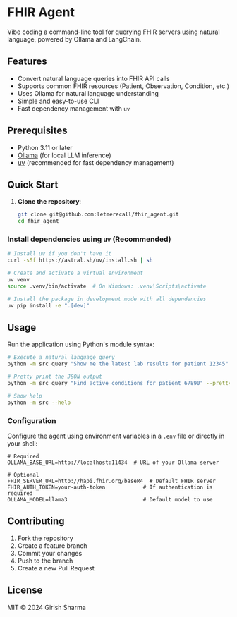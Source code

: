 # FHIR Agent

Vibe coding a command-line tool for querying FHIR servers using natural language, powered by Ollama and LangChain.

## Features

- Convert natural language queries into FHIR API calls
- Supports common FHIR resources (Patient, Observation, Condition, etc.)
- Uses Ollama for natural language understanding
- Simple and easy-to-use CLI
- Fast dependency management with `uv`

## Prerequisites

- Python 3.11 or later
- [Ollama](https://ollama.ai/) (for local LLM inference)
- [uv](https://github.com/astral-sh/uv) (recommended for fast dependency management)

## Quick Start

1. **Clone the repository**:

   ```bash
   git clone git@github.com:letmerecall/fhir_agent.git
   cd fhir_agent
   ```

### Install dependencies using `uv` (Recommended)

```bash
# Install uv if you don't have it
curl -sSf https://astral.sh/uv/install.sh | sh

# Create and activate a virtual environment
uv venv
source .venv/bin/activate  # On Windows: .venv\Scripts\activate

# Install the package in development mode with all dependencies
uv pip install -e ".[dev]"
```

## Usage

Run the application using Python's module syntax:

```bash
# Execute a natural language query
python -m src query "Show me the latest lab results for patient 12345"

# Pretty print the JSON output
python -m src query "Find active conditions for patient 67890" --pretty

# Show help
python -m src --help
```

### Configuration

Configure the agent using environment variables in a `.env` file or directly in your shell:

```env
# Required
OLLAMA_BASE_URL=http://localhost:11434  # URL of your Ollama server

# Optional
FHIR_SERVER_URL=http://hapi.fhir.org/baseR4  # Default FHIR server
FHIR_AUTH_TOKEN=your-auth-token            # If authentication is required
OLLAMA_MODEL=llama3                        # Default model to use
```

## Contributing

1. Fork the repository
2. Create a feature branch
3. Commit your changes
4. Push to the branch
5. Create a new Pull Request

## License

MIT © 2024 Girish Sharma

